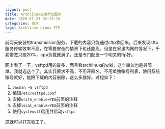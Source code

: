 ```yaml
---
layout: post
title: Archlinux安装ftp服务
date: 2020-07-23 02:29:16
categories: 技术
tags: Archlinux Linux FTP
---
```


前两天安装的transmission服务，下载的内容只能通过sftp拿回来。后来发现sftp服务传输效率不高，在需要安全的情景下也还能忍，但是在家里内网的情况下，千兆带宽只跑20%，cpu负载就满了，还是专门配置一个明文的ftp好。

网上看了一下，vsftpd用的最多，而且看archlinux的wiki，这个貌似也是最简单。我就选这个了。其实我要求不高，不用开匿名，不用单独账号列表，使用系统账号就好，能把下载的内容删除，这么多就好。过程如下：

1. `pacman –S vsftpd`
2. 编辑`/etc/vsftpd.conf`
3. 去掉`write_enable=YES`前面的注释
4. 去掉`local_enable=YES`前面的注释
5. 使用`systemctl`启用并启动`vsftpd`

这就可以打完收工了。
